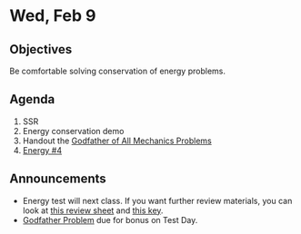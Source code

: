 Wed, Feb 9
=================== 
  
Objectives  
------------  
Be comfortable solving conservation of energy problems.

Agenda    
---------    

1. SSR
2. Energy conservation demo
3. Handout the [Godfather of All Mechanics Problems][godfather]
4. [Energy #4](https://avon.schoology.com/course/5138386979/materials/gp/5656206414)


Announcements 
-------------  
 
- Energy test will next class.  If you want further review materials, you can look at [this review sheet](https://avon.schoology.com/course/5138386979/materials/gp/5660586715) and [this key](https://avon.schoology.com/course/5138386979/materials/gp/5660586512).
- [Godfather Problem][godfather] due for bonus on Test Day.

[godfather]: https://avon.schoology.com/course/5138386979/materials/gp/5656206378
[bib]: https://avon.schoology.com/assignment/5526830221/

<!--stackedit_data:
eyJoaXN0b3J5IjpbNTgzMzE0MjUyLC02NjE5NTUxODUsLTEyND
U1MzYwMjQsNTYzNDUzOTMxLDExNzA5MTI5NzcsMTg1NjYyODQ1
LDQyNDIwNzM5LC05OTA2MDU3NzAsMTE5MzQ5NTgyLC0yOTAwNj
kwMTAsLTEwNDgwMDEzNDUsLTc3NzgzOTMyMCw2OTA3NDM5ODgs
MjY1NDg5NjA0LC0xNTUwMzU0MzcsMTEwNjg5MTk0NCwtMTI1OD
c5ODk4MCwxNTkwMDM5MTg4LC0xODA2MjEwNzU2LC0xNDc4NDg4
Njc0XX0=
-->